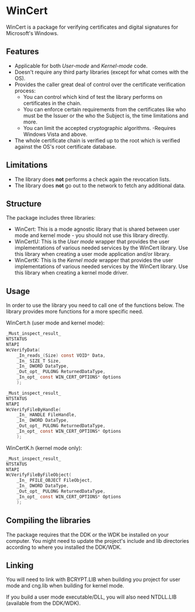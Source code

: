 # WinCert
WinCert is a package for verifying certificates and digital signatures for Microsoft's Windows.

## Features
- Applicable for both _User-mode_ and _Kernel-mode_ code.
- Doesn't require any third party libraries (except for what comes with the OS).
- Provides the caller great deal of control over the certificate verification process:
  - You can control which kind of test the library performs on certificates in the chain.
  - You can enforce certain requirements from the certificates like who must be the Issuer or the who the Subject is, the time limitations and more.
  - You can limit the accepted cryptographic algorithms.
-Requires Windows Vista and above.
- The whole certificate chain is verified up to the root which is verified against the OS's root certificate database.

## Limitations
- The library does **not** performs a check again the revocation lists.
- The library does **not** go out to the network to fetch any additional data.

## Structure
The package includes three libraries:
- WinCert: This is a mode agnostic library that is shared between user mode and kernel mode - you should not use this library directly.
- WinCertU: This is the *User mode* wrapper that provides the user implementations of various needed services by the WinCert library. Use this library when creating a user mode application and/or library.
- WinCertK: This is the *Kernel mode* wrapper that provides the user implementations of various needed services by the WinCert library. Use this library when creating a kernel mode driver.

## Usage
In order to use the library you need to call one of the functions below.
The library provides more functions for a more specific need.

WinCert.h (user mode and kernel mode):
```c
_Must_inspect_result_
NTSTATUS
NTAPI
WcVerifyData(
    _In_reads_(Size) const VOID* Data,
    _In_ SIZE_T Size,
    _In_ DWORD DataType,
    _Out_opt_ PULONG ReturnedDataType,
    _In_opt_ const WIN_CERT_OPTIONS* Options
    );

_Must_inspect_result_
NTSTATUS
NTAPI
WcVerifyFileByHandle(
    _In_ HANDLE FileHandle,
    _In_ DWORD DataType,
    _Out_opt_ PULONG ReturnedDataType,
    _In_opt_ const WIN_CERT_OPTIONS* Options
    );
```

WinCertK.h (kernel mode only):
```c
_Must_inspect_result_
NTSTATUS
NTAPI
WcVerifyFileByFileObject(
    _In_ PFILE_OBJECT FileObject,
    _In_ DWORD DataType,
    _Out_opt_ PULONG ReturnedDataType,
    _In_opt_ const WIN_CERT_OPTIONS* Options
    );
```

## Compiling the libraries
The package requires that the DDK or the WDK be installed on your computer. You might need to update the project's
include and lib directories according to where you installed the DDK/WDK.

## Linking
You will need to link with BCRYPT.LIB when building you project for user mode and cng.lib when building for kernel mode.

If you build a user mode executable/DLL, you will also need NTDLL.LIB (available from the DDK/WDK).
